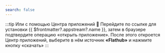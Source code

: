 ```yaml
---
search: false
---
```


:::tip Или с помощью Центра приложений :thinking:
Перейдите по ссылке для <a :href="'appstream://' + $frontmatter?.appstream?.id">установки {{ $frontmatter?.appstream?.name }}</a>, затем в браузере подтвердите операцию «открыть приложение». После этого откроется Центр приложений, выберите в нём источник **«Flathub»** и нажмите кнопку «скачать»
:::
